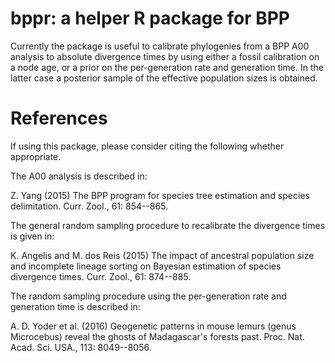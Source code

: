 # bppr: a helper R package for BPP

Currently the package is useful to calibrate phylogenies from a BPP A00 analysis to absolute divergence times by using either a fossil calibration on a node age, or a prior on the per-generation rate and generation time. In the latter case a posterior sample of the effective population sizes is obtained.

# References

If using this package, please consider citing the following whether appropriate.

The A00 analysis is described in:

Z. Yang (2015) The BPP program for species tree estimation and species delimitation. Curr. Zool., 61: 854--865.

The general random sampling procedure to recalibrate the divergence times is given in:

K. Angelis and M. dos Reis (2015) The impact of ancestral population size and incomplete lineage sorting on Bayesian estimation of species divergence times. Curr. Zool., 61: 874--885.

The random sampling procedure using the per-generation rate and generation time is described in:

A. D. Yoder et al. (2016) Geogenetic patterns in mouse lemurs (genus Microcebus) reveal the ghosts of Madagascar's forests past. Proc. Nat. Acad. Sci. USA., 113: 8049--8056.
